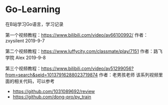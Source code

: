 # Go-Learning
在B站学习Go语言，学习记录

第一个视频教程：https://www.bilibili.com/video/av66100992/   作者：zxysilent   2019-9-7

第二个视频教程：https://www.luffycity.com/classmate/play/7151   作者：路飞学院 Alex 2019-9-8

第三个视频教程：https://www.bilibili.com/video/av51299056?from=search&seid=10137916288023719874  作者：老男孩老师
该系列视频里面的相关代码，可以参考
- https://github.com/1031089692/review
- https://github.com/dong-pro/py_train
